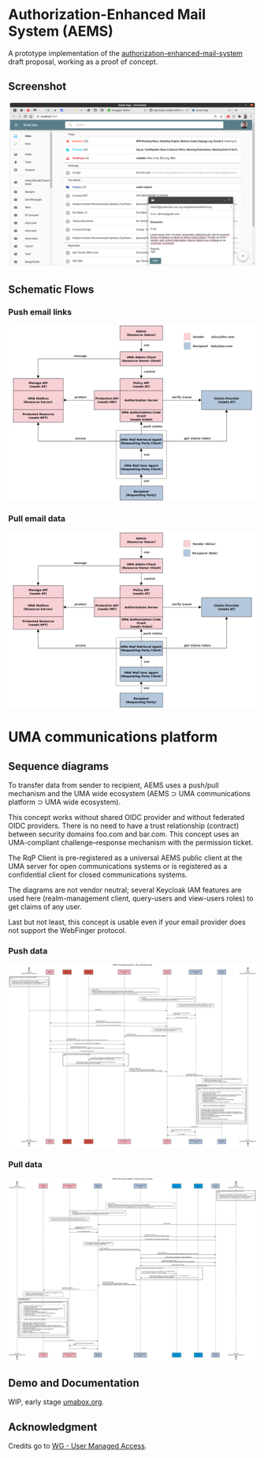 # Authorization-Enhanced Mail System (AEMS)

A prototype implementation of the [authorization-enhanced-mail-system][1] draft proposal, working as a proof of concept.

## Screenshot

![GUI](./images/gui.png)

## Schematic Flows

### Push email links

![Schematic Flow - push data](./images/schematic-flow-push.png)

### Pull email data

![Schematic Flow - pull data](./images/schematic-flow-pull.png)

# UMA communications platform

## Sequence diagrams

To transfer data from sender to recipient, AEMS uses a push/pull mechanism and the UMA wide ecosystem (AEMS ⊃ UMA communications platform ⊃ UMA wide ecosystem).

This concept works without shared OIDC provider and without federated OIDC providers. There is no need to have a trust relationship (contract) between security domains foo.com and bar.com. This concept uses an UMA-compliant challenge–response mechanism with the permission ticket.

The RqP Client is pre-registered as a universal AEMS public client at the UMA server for open communications systems or is registered as a confidential client for closed communications systems.

The diagrams are not vendor neutral; several Keycloak IAM features are used here (realm-management client, query-users and view-users roles) to get claims of any user.

Last but not least, this concept is usable even if your email provider does not support the WebFinger protocol.

### Push data

![Sequence Diagram - push data](./images/uma-communications-platform-alice-to-bob-push-data.png)

### Pull data

![Sequence Diagram - pull data](./images/uma-communications-platform-bob-from-alice-pull-data.png)

## Demo and Documentation

WIP, early stage [umabox.org][2].

## Acknowledgment

Credits go to [WG - User Managed Access][3].

[1]: https://github.com/uma-email/proposal
[2]: https://www.umabox.org
[3]: https://kantarainitiative.org/confluence/display/uma/Home